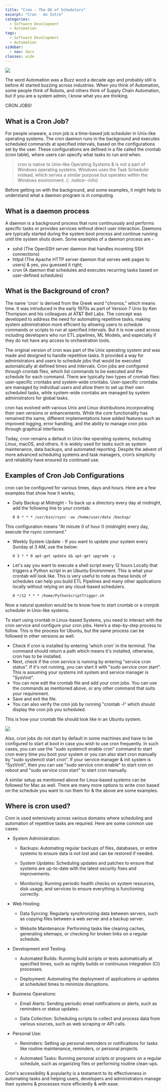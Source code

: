 ```yaml
---
title: "Cron - The OG of Schedulers"
excerpt: "Cron - An Intro"
categories:
  - Software Development
  - Automation
tags:
  - Software Development
  - Automation
sidebar:
  - nav: docs
classes: wide
---
```


  ![](https://github.com/dataasciences/dataasciences.github.io/blob/master/assets/images/scheduler_cron.jpg?raw=true)

The word Automation was a Buzz word a decade ago and probably still is before AI started buzzing across industries. When you think of Automation, some people think of Robots, and others think of Supply Chain Automation, but if you are a system admin, I know what you are thinking. 

CRON JOBS!

## What is a Cron Job?

For people unaware, a cron job is a time-based job scheduler in Unix-like operating systems. The cron daemon runs in the background and executes scheduled commands at specified intervals, based on the configurations set by the user. These configurations are defined in a file called the crontab (cron table), where users can specify what tasks to run and when.

> <span style="font-size:1em;"> cron is native to Unix-like Operating Systems & is not a part of Windows operating systems. Windows uses the Task Scheduler instead, which serves a similar purpose but operates within the Windows environment. </span>
{: .notice--info}

Before getting on with the background, and some examples, it might help to understand what a daemon program is in computing. 

## What is a daemon process

A daemon is a background process that runs continuously and performs specific tasks or provides services without direct user interaction. Daemons are typically started during the system boot process and continue running until the system shuts down. 
Some examples of a daemon process are - 
  * sshd (The OpenSSH server daemon that handles incoming SSH connections)
  * httpd (The Apache HTTP server daemon that serves web pages to users)
  & yes, you guessed it right;
  * cron (A daemon that schedules and executes recurring tasks based on user-defined schedules)

## What is the Background of cron?

The name 'cron' is derived from the Greek word "chronos," which means time. It was introduced in the early 1970s as part of Version 7 Unix by Ken Thompson and his colleagues at AT&T Bell Labs. The concept was developed to address the need for automating repetitive tasks, making system administration more efficient by allowing users to schedule commands or scripts to run at specified intervals. But it is now used across including developers who run ETL pipelines, ML Models, and especially if they do not have any access to orchestration tools.

The original version of cron was part of the Unix operating system and was made and designed to handle repetitive tasks. It provided a way for administrators and users to schedule jobs that would be executed automatically at defined times and intervals. Cron jobs are configured through crontab files, which list commands to be executed and the schedule for each command. There are typically two types of crontab files: user-specific crontabs and system-wide crontabs. User-specific crontabs are managed by individual users and allow them to set up their own scheduled tasks, while system-wide crontabs are managed by system administrators for global tasks.

cron has evolved with various Unix and Linux distributions incorporating their own versions or enhancements. While the core functionality has remained the same, different implementations have added features such as improved logging, error handling, and the ability to manage cron jobs through graphical interfaces.

Today, cron remains a default in Unix-like operating systems, including Linux, macOS, and others. It is widely used for tasks such as system maintenance, data backups, and automated reporting. Despite the advent of more advanced scheduling systems and task managers, cron’s simplicity and reliability have ensured its continued use.

## Examples of Cron Job Configurations

cron can be configured for various times, days and hours. Here are a few examples that show how it works;

* Daily Backup at Midnight - To back up a directory every day at midnight, add the following line to your crontab:

  ```cron
  0 0 * * * /usr/bin/rsync -av /home/user/data /backup/
  ```

This configuration means "At minute 0 of hour 0 (midnight) every day, execute the rsync command."

* Weekly System Update - If you want to update your system every Sunday at 3 AM, use the below:

  ```cron
  0 3 * * 0 apt-get update && apt-get upgrade -y
  ```

* Let's say you want to execute a shell script every 12 hours Locally that triggers a Python script in an Ubuntu Environment. This is what your crontab will look like. This is very useful to note as these kinds of schedules can help you build ETL Pipelines and many other applications locally without relying on any cloud-based schedulers.

  ```cron
  0 */12 * * * /home/PythonScriptTrigger.sh
  ```

Now a natural question would be to know how to start crontab or a cronjob scheduler in Unix-like systems.

To start using crontab in Linux-based Systems, you need to interact with the cron service and configure your cron jobs. Here’s a step-by-step process to follow. This is the process for Ubuntu, but the same process can be followed in other versions as well.

  * Check if cron is installed by entering 'which cron' in the terminal. The command should return a path which means it's installed, otherwise, cron has to be installed.
  * Next, check if the cron service is running by entering "service cron status". If it's not running, you can start it with "sudo service cron start". This is assuming your systems init system and service manager is "SysVinit".
  * You can now edit the crontab file and add your cron jobs. You can use the commands as mentioned above, or any other command that suits your requirement.
  * Save and exit the file.
  * You can also verify the cron job by running "crontab -l" which should display the cron job you scheduled.

This is how your crontab file should look like in an Ubuntu system.

![](https://github.com/dataasciences/dataasciences.github.io/blob/master/assets/images/crontab_example.JPG?raw=true)

Also, cron jobs do not start by default in some machines and have to be configured to start at boot in case you wish to use cron frequently. In such cases, you can use the "sudo systemctl enable cron" command to start cron every time you boot your system or you can also start cron manually by "sudo systemctl start cron". If your service manager & init system is "SysVinit", then you can use "sudo service cron enable" to start cron on reboot and "sudo service cron start" to start cron manually.

A similar setup as mentioned above for Linux-based systems can be followed for Mac as well.
There are many more options to write cron based on the schedule you want to run them for & the above are some examples.

## Where is cron used?

Cron is used extensively across various domains where scheduling and automation of repetitive tasks are required. Here are some common use cases:

* System Administration:

  * Backups: Automating regular backups of files, databases, or entire systems to ensure data is not lost and can be restored if needed.

  * System Updates: Scheduling updates and patches to ensure that systems are up-to-date with the latest security fixes and improvements.

  * Monitoring: Running periodic health checks on system resources, disk usage, and services to ensure everything is functioning correctly.

* Web Hosting:

  * Data Syncing: Regularly synchronizing data between servers, such as copying files between a web server and a backup server.

  * Website Maintenance: Performing tasks like clearing caches, generating sitemaps, or checking for broken links on a regular schedule.

* Development and Testing:

  * Automated Builds: Running build scripts or tests automatically at specified times, such as nightly builds or continuous integration (CI) processes.

  * Deployment: Automating the deployment of applications or updates at scheduled times to minimize disruptions.

* Business Operations:

  * Email Alerts: Sending periodic email notifications or alerts, such as reminders or status updates.

  * Data Collection: Scheduling scripts to collect and process data from various sources, such as web scraping or API calls.

* Personal Use:

  * Reminders: Setting up personal reminders or notifications for tasks like routine maintenance, reminders, or personal projects.

  * Automated Tasks: Running personal scripts or programs on a regular schedule, such as organizing files or performing routine clean-ups.

Cron's accessibility & popularity is a testament to its effectiveness in automating tasks and helping users, developers and administrators manage their systems & processes more efficiently & with ease.
